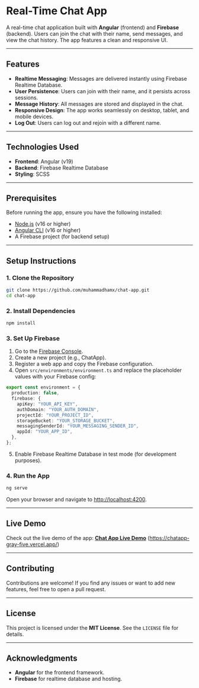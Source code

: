 # Real-Time Chat App

A real-time chat application built with **Angular** (frontend) and **Firebase** (backend). Users can join the chat with their name, send messages, and view the chat history. The app features a clean and responsive UI.

---

## Features

- **Realtime Messaging**: Messages are delivered instantly using Firebase Realtime Database.
- **User Persistence**: Users can join with their name, and it persists across sessions.
- **Message History**: All messages are stored and displayed in the chat.
- **Responsive Design**: The app works seamlessly on desktop, tablet, and mobile devices.
- **Log Out**: Users can log out and rejoin with a different name.

---

## Technologies Used

- **Frontend**: Angular (v19)
- **Backend**: Firebase Realtime Database
- **Styling**: SCSS

---

## Prerequisites

Before running the app, ensure you have the following installed:

- [Node.js](https://nodejs.org/) (v16 or higher)
- [Angular CLI](https://angular.io/cli) (v16 or higher)
- A Firebase project (for backend setup)

---

## Setup Instructions

### 1. Clone the Repository

```bash
git clone https://github.com/muhammadhamx/chat-app.git
cd chat-app
```

### 2. Install Dependencies

```bash
npm install
```

### 3. Set Up Firebase

1. Go to the [Firebase Console](https://console.firebase.google.com/).
2. Create a new project (e.g., ChatApp).
3. Register a web app and copy the Firebase configuration.
4. Open `src/environments/environment.ts` and replace the placeholder values with your Firebase config:

```typescript
export const environment = {
  production: false,
  firebase: {
    apiKey: "YOUR_API_KEY",
    authDomain: "YOUR_AUTH_DOMAIN",
    projectId: "YOUR_PROJECT_ID",
    storageBucket: "YOUR_STORAGE_BUCKET",
    messagingSenderId: "YOUR_MESSAGING_SENDER_ID",
    appId: "YOUR_APP_ID",
  },
};
```

5. Enable Firebase Realtime Database in test mode (for development purposes).

### 4. Run the App

```bash
ng serve
```

Open your browser and navigate to [http://localhost:4200](http://localhost:4200).

---

## Live Demo

Check out the live demo of the app: **[Chat App Live Demo](#)** (https://chatapp-gray-five.vercel.app/)

---

## Contributing

Contributions are welcome! If you find any issues or want to add new features, feel free to open a pull request.

---

## License

This project is licensed under the **MIT License**. See the `LICENSE` file for details.

---

## Acknowledgments

- **Angular** for the frontend framework.
- **Firebase** for realtime database and hosting.

